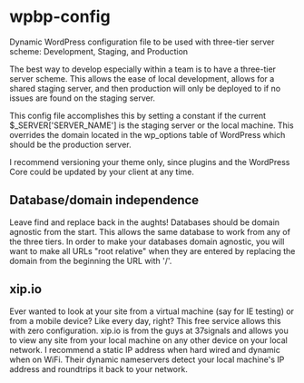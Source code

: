 wpbp-config
===========

Dynamic WordPress configuration file to be used with three-tier server scheme: Development, Staging, and Production

The best way to develop especially within a team is to have a three-tier server scheme. This allows the ease of local development, allows for a shared staging server, and then production will only be deployed to if no issues are found on the staging server.

This config file accomplishes this by setting a constant if the current $_SERVER['SERVER_NAME'] is the staging server or the local machine. This overrides the domain located in the wp_options table of WordPress which should be the production server.

I recommend versioning your theme only, since plugins and the WordPress Core could be updated by your client at any time.


Database/domain independence
------------
Leave find and replace back in the aughts! Databases should be domain agnostic from the start. This allows the same database to work from any of the three tiers. In order to make your databases domain agnostic, you will want to make all URLs "root relative" when they are entered by replacing the domain from the beginning the URL with '/'.


xip.io
------------
Ever wanted to look at your site from a virtual machine (say for IE testing) or from a mobile device? Like every day, right? This free service allows this with zero configuration. xip.io is from the guys at 37signals and allows you to view any site from your local machine on any other device on your local network. I recommend a static IP address when hard wired and dynamic when on WiFi. Their dynamic nameservers detect your local machine's IP address and roundtrips it back to your network.